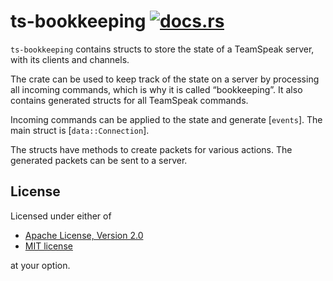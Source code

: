 # ts-bookkeeping [![docs.rs](https://docs.rs/ts-bookkeeping/badge.svg)](https://docs.rs/ts-bookkeeping)
`ts-bookkeeping` contains structs to store the state of a TeamSpeak server, with its clients and
channels.

The crate can be used to keep track of the state on a server by processing all incoming
commands, which is why it is called “bookkeeping”. It also contains generated structs for all
TeamSpeak commands.

Incoming commands can be applied to the state and generate [`events`]. The main struct is
[`data::Connection`].

The structs have methods to create packets for various actions. The generated packets can be
sent to a server.

## License
Licensed under either of

 * [Apache License, Version 2.0](../../LICENSE-APACHE)
 * [MIT license](../../LICENSE-MIT)

at your option.
